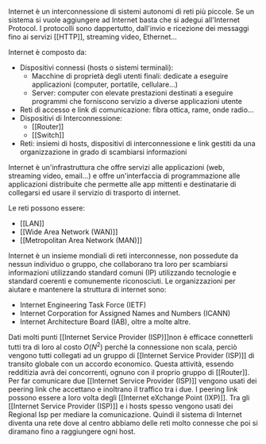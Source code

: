 Internet è un interconnessione di sistemi autonomi di reti più piccole.
Se un sistema si vuole aggiungere ad Internet basta che si adegui all'Internet Protocol.
I protocolli sono dappertutto, dall'invio e ricezione dei messaggi fino ai servizi [[HTTP]], streaming video, Ethernet...

Internet è composto da:
- Dispositivi connessi (hosts o sistemi terminali):
	- Macchine di proprietà degli utenti finali: dedicate a eseguire applicazioni (computer, portatile, cellulare...)
	- Server: computer con elevate prestazioni destinati a eseguire programmi che forniscono servizio a diverse applicazioni utente
- Reti di accesso e link di comunicazione: fibra ottica, rame, onde radio...
- Dispositivi di Interconnessione:
	- [[Router]]
	- [[Switch]]
- Reti: insiemi di hosts, dispositivi di interconnessione e link gestiti da una organizzazione in grado di scambiarsi informazioni

Internet è un'infrastruttura che offre servizi alle applicazioni (web, streaming video, email...) e offre un'interfaccia di programmazione alle applicazioni distribuite che permette alle app mittenti e destinatarie di collegarsi ed usare il servizio di trasporto di internet.

Le reti possono essere:
- [[LAN]]
- [[Wide Area Network (WAN)]]
- [[Metropolitan Area Network (MAN)]]

Internet è un insieme mondiali di reti interconnesse, non possedute da nessun individuo o gruppo, che collaborano tra loro per scambiarsi informazioni utilizzando standard comuni (IP) utilizzando tecnologie e standard coerenti e comunemente riconosciuti. 
Le organizzazioni per aiutare e mantenere la struttura di internet sono:
-  Internet Engineering Task Force (IETF)
- Internet Corporation for Assigned Names and Numbers (ICANN)
- Internet Architecture Board (IAB), oltre a molte altre.

Dati molti punti [[Internet Service Provider (ISP)]]non è efficace connetterli tutti tra di loro al costo $O(N^2)$ perché la connessione non scala, perciò vengono tutti collegati ad un gruppo di [[Internet Service Provider (ISP)]] di transito globale con un accordo economico.
Questa attività, essendo redditizia avrà dei concorrenti, ognuno con il proprio gruppo di [[Router]].
Per far comunicare due [[Internet Service Provider (ISP)]] vengono usati dei peering link che accettano e inoltrano il traffico tra i due.
I peering link possono essere a loro volta degli [[Internet eXchange Point (IXP)]].
Tra gli [[Internet Service Provider (ISP)]] e i hosts spesso vengono usati dei Regional Isp per mediare la comunicazione.
Quindi il sistema di Internet diventa una rete dove al centro abbiamo delle reti molto connesse che poi si diramano fino a raggiungere ogni host.

